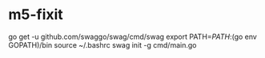 # m5-fixit
go get -u github.com/swaggo/swag/cmd/swag
export PATH=$PATH:$(go env GOPATH)/bin
source ~/.bashrc
swag init -g cmd/main.go
